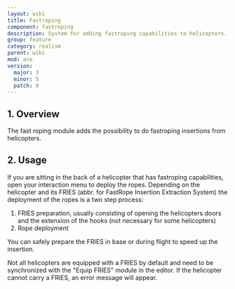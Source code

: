 ```yaml
---
layout: wiki
title: Fastroping
component: fastroping
description: System for adding fastroping capabilities to helicopters.
group: feature
category: realism
parent: wiki
mod: ace
version:
  major: 3
  minor: 5
  patch: 0
---
```


## 1. Overview
The fast roping module adds the possibility to do fastroping insertions from helicopters.

## 2. Usage
If you are sitting in the back of a helicopter that has fastroping capabilities, open your interaction menu to deploy the ropes. Depending on the helicopter and its FRIES (abbr. for FastRope Insertion Extraction System) the deployment of the ropes is a two step process:

1. FRIES preparation, usually consisting of opening the helicopters doors and the extension of the hooks (not necessary for some helicopters)
2. Rope deployment

You can safely prepare the FRIES in base or during flight to speed up the insertion.

Not all helicopters are equipped with a FRIES by default and need to be synchronized with the "Equip FRIES" module in the editor. If the helicopter cannot carry a FRIES, an error message will appear.
